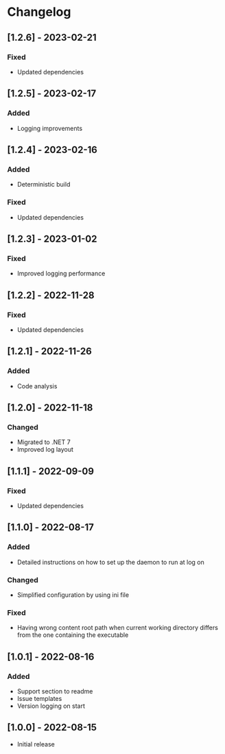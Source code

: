 # Changelog

## [1.2.6] - 2023-02-21
### Fixed
- Updated dependencies

## [1.2.5] - 2023-02-17
### Added
- Logging improvements

## [1.2.4] - 2023-02-16
### Added
- Deterministic build
### Fixed
- Updated dependencies

## [1.2.3] - 2023-01-02
### Fixed
- Improved logging performance

## [1.2.2] - 2022-11-28
### Fixed
- Updated dependencies

## [1.2.1] - 2022-11-26
### Added
- Code analysis

## [1.2.0] - 2022-11-18
### Changed
- Migrated to .NET 7
- Improved log layout

## [1.1.1] - 2022-09-09
### Fixed
- Updated dependencies

## [1.1.0] - 2022-08-17
### Added
- Detailed instructions on how to set up the daemon to run at log on
### Changed
- Simplified configuration by using ini file
### Fixed
- Having wrong content root path when current working directory differs from the one containing the executable

## [1.0.1] - 2022-08-16
### Added
- Support section to readme
- Issue templates
- Version logging on start

## [1.0.0] - 2022-08-15
- Initial release

